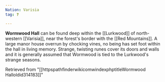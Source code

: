 ```yaml
---
Nation: Varisia
tag: ❓

---
```

> 
**Wormwood Hall** can be found deep within the [[Lurkwood]] of north-western [[Varisia]], near the forest's border with the [[Red Mountains]].  A large manor house overrun by chocking vines, no being has set foot within the hall in living memory.  Strange, twisting runes cover its doors and walls and it is generally assumed that Wormwood is tied to the Lurkwood's strange seasons.








Retrieved from "[[httpspathfinderwikicomwindexphptitleWormwood Halloldid314183]]"